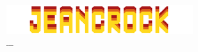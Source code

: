 <p align="center">
  <img src="https://github.com/Jeancrock/Jeancrock/blob/main/JEANCROCK.png?raw=true" alt="logo" />
</p>
___
